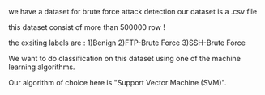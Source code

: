 we have a dataset for brute force attack detection
our dataset is a .csv file

this dataset consist of more than 500000 row !

the exsiting labels are :
	1)Benign
	2)FTP-Brute Force
	3)SSH-Brute Force
	
We want to do classification on this dataset using one of the machine learning algorithms.


Our algorithm of choice here is "Support Vector Machine (SVM)".